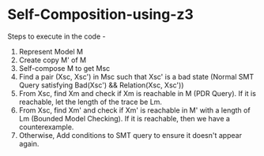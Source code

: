 # Self-Composition-using-z3

Steps to execute in the code -

1. Represent Model M
2. Create copy M' of M
3. Self-compose M to get Msc
4. Find a pair (Xsc, Xsc') in Msc such that Xsc' is a bad state (Normal SMT Query satisfying Bad(Xsc') && Relation(Xsc, Xsc'))
5. From Xsc, find Xm and check if Xm is reachable in M (PDR Query). If it is reachable, let the length of the trace be Lm.
6. From Xsc, find Xm' and check if Xm' is reachable in M' with a length of Lm (Bounded Model Checking). If it is reachable, then we have a counterexample.
7. Otherwise, Add conditions to SMT query to ensure it doesn't appear again.